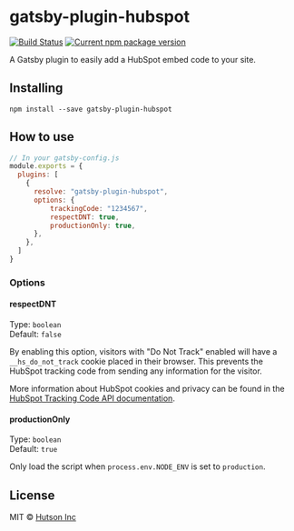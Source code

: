 # gatsby-plugin-hubspot

[![Build Status](https://travis-ci.com/hutsoninc/gatsby-plugin-hubspot.svg?branch=master)](https://travis-ci.com/hutsoninc/gatsby-plugin-hubspot) [![Current npm package version](https://img.shields.io/npm/v/gatsby-plugin-hubspot.svg)](https://www.npmjs.com/package/gatsby-plugin-hubspot) 

A Gatsby plugin to easily add a HubSpot embed code to your site.

## Installing

`npm install --save gatsby-plugin-hubspot`

## How to use

```js
// In your gatsby-config.js
module.exports = {
  plugins: [
    {
      resolve: "gatsby-plugin-hubspot",
      options: {
          trackingCode: "1234567",
          respectDNT: true,
          productionOnly: true,
      },
    },
  ]
}
```

### Options

#### respectDNT

Type: `boolean`<br/>
Default: `false`

By enabling this option, visitors with "Do Not Track" enabled will have a `__hs_do_not_track` cookie placed in their browser. This prevents the HubSpot tracking code from sending any information for the visitor.

More information about HubSpot cookies and privacy can be found in the [HubSpot Tracking Code API documentation](https://developers.hubspot.com/docs/methods/tracking_code_api/tracking_code_overview).

#### productionOnly

Type: `boolean`<br/>
Default: `true`

Only load the script when `process.env.NODE_ENV` is set to `production`.

## License

MIT © [Hutson Inc](https://www.hutsoninc.com)